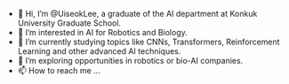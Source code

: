 - 👋 Hi, I’m @UiseokLee, a graduate of the AI department at Konkuk University Graduate School.
- 👀 I’m interested in AI for Robotics and Biology.
- 🌱 I’m currently studying topics like CNNs, Transformers, Reinforcement Learning and other advanced AI techniques.
- 💞️ I’m exploring opportunities in robotics or bio-AI companies.
- 📫 How to reach me ...

<!---
uiseoklee/uiseoklee is a ✨ special ✨ repository because its `README.md` (this file) appears on your GitHub profile.
You can click the Preview link to take a look at your changes.
--->
